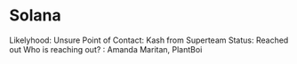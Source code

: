 # Solana

Likelyhood: Unsure
Point of Contact: Kash from Superteam
Status: Reached out
Who is reaching out? : Amanda Maritan, PlantBoi